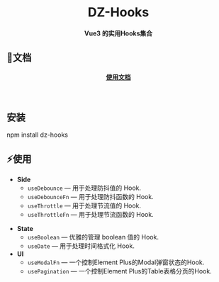 <h1 align="center"><b>DZ-Hooks</b></h1>
<h4 align="center">Vue3 的实用Hooks集合</h4>

## 🏃文档
<h4 align="center">
  <a href="https://zjgeobigdata.github.io/dzHooks/">使用文档</a>
</h4>

<br>

## 安装
npm install dz-hooks

## ⚡使用

- **Side**
  - `useDebounce` — 用于处理防抖值的 Hook.
  - `useDebounceFn` — 用于处理防抖函数的 Hook.
  - `useThrottle` — 用于处理节流值的 Hook.
  - `useThrottleFn` — 用于处理节流函数的 Hook.
<!-- - **Browser** -->
- **State**
  - `useBoolean` — 优雅的管理 boolean 值的 Hook.
  - `useDate` — 用于处理时间格式化 Hook.
- **UI**
  - `useModalFn` — 一个控制Element Plus的Modal弹窗状态的Hook.
  - `usePagination` — 一个控制Element Plus的Table表格分页的Hook.